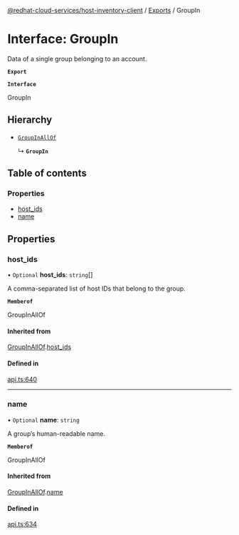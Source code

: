 [@redhat-cloud-services/host-inventory-client](../README.md) / [Exports](../modules.md) / GroupIn

# Interface: GroupIn

Data of a single group belonging to an account.

**`Export`**

**`Interface`**

GroupIn

## Hierarchy

- [`GroupInAllOf`](GroupInAllOf.md)

  ↳ **`GroupIn`**

## Table of contents

### Properties

- [host\_ids](GroupIn.md#host_ids)
- [name](GroupIn.md#name)

## Properties

### host\_ids

• `Optional` **host\_ids**: `string`[]

A comma-separated list of host IDs that belong to the group.

**`Memberof`**

GroupInAllOf

#### Inherited from

[GroupInAllOf](GroupInAllOf.md).[host_ids](GroupInAllOf.md#host_ids)

#### Defined in

[api.ts:640](https://github.com/RedHatInsights/javascript-clients/blob/master/packages/host-inventory/api.ts#L640)

___

### name

• `Optional` **name**: `string`

A group’s human-readable name.

**`Memberof`**

GroupInAllOf

#### Inherited from

[GroupInAllOf](GroupInAllOf.md).[name](GroupInAllOf.md#name)

#### Defined in

[api.ts:634](https://github.com/RedHatInsights/javascript-clients/blob/master/packages/host-inventory/api.ts#L634)
